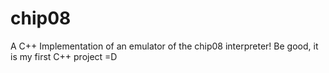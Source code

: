 # chip08
A C++ Implementation of an emulator of the chip08 interpreter! Be good, it is my first C++ project =D 

